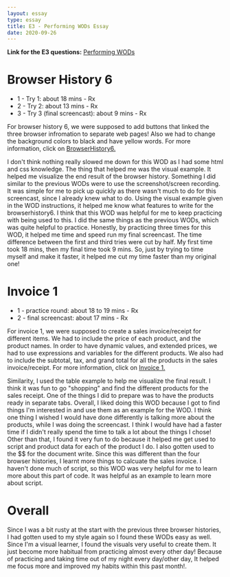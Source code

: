 ```yaml
---
layout: essay
type: essay
title: E3 - Performing WODs Essay
date: 2020-09-26
---
```

<b>Link for the E3 questions:</b>
<a href ="https://dport96.github.io/ITM352/morea/060.expressions-operators/experience-preparing-for-WOD.html">Performing WODs</a>

<h1>Browser History 6</h1>
<ul>
<li>1 - Try 1: about 18 mins - Rx</li>
<li>2 - Try 2: about 13 mins - Rx</li>
<li>3 - Try 3 (final screencast): about 9 mins - Rx</li>
</ul>
<p>For browser history 6, we were supposed to add buttons that linked the three browser infromation to separate web pages! Also we had to change the background colors to black and have yellow words. For more information, click on <a href ="https://dport96.github.io/ITM352/morea/040.dynamic-web-pages/experience-browserhistory6.html">BrowserHistory6.</a></p>

<p>I don't think nothing really slowed me down for this WOD as I had some html and css knowledge. The thing that helped me was the visual example. It helped me visualize the end result of the browser history. Something I did similar to the previous WODs were to use the screenshot/screen recording. It was simple for me to pick up quickly as there wasn't much to do for this screencast, since I already knew what to do. Using the visual example given in the WOD instructions, it helped me know what features to write for the browserhistory6. I think that this WOD was helpful for me to keep practicing with being used to this. I did the same things as the previous WODs, which was quite helpful to practice. Honestly, by practicing three times for this WOD, it helped me time and speed run my final screencast. The time difference between the first and third tries were cut by half. My first time took 18 mins, then my final time took 9 mins. So, just by trying to time myself and make it faster, it helped me cut my time faster than my original one!</p>

<h1>Invoice 1</h1>
<ul>
<li>1 - practice round: about 18 to 19 mins - Rx</li>
<li>2 - final screencast: about 17 mins - Rx</li>
</ul>
<p>For invoice 1, we were supposed to create a sales invoice/receipt for different items. We had to include the price of each product, and the product names. In order to have dynamic values, and extended prices, we had to use expressions and variables for the different products. We also had to include the subtotal, tax, and grand total for all the products in the sales invoice/receipt. For more information, click on <a href ="https://dport96.github.io/ITM352/morea/060.expressions-operators/experience-invoice1.html">Invoice 1.</a></p>

<p>Similarity, I used the table example to help me visualize the final result. I think it was fun to go "shopping" and find the different products for the sales receipt. One of the things I did to prepare was to have the products ready in separate tabs. Overall, I liked doing this WOD because I got to find things I'm interested in and use them as an example for the WOD. I think one thing I wished I would have done differently is talking more about the products, while I was doing the screencast. I think I would have had a faster time if I didn't really spend the time to talk a lot about the things I chose! Other than that, I found it very fun to do because it helped me get used to script and product data for each of the product I do. I also gotten used to the $$ for the document write. Since this was different than the four browser histories, I learnt more things to calcuate the sales invoice. I haven't done much of script, so this WOD was very helpful for me to learn more about this part of code. It was helpful as an example to learn more about script.</p>

<h1>Overall</h1>
<p>Since I was a bit rusty at the start with the previous three browser histories, I had gotten used to my style again so I found these WODs easy as well. Since I'm a visual learner, I found the visuals very useful to create them. It just become more habitual from practicing almost every other day! Because of practicing and taking time out of my night every day/other day, It helped me focus more and improved my habits within this past month!.</p>

